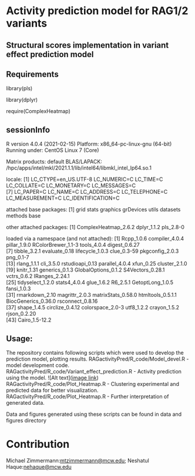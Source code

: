 # Activity prediction model for RAG1/2 variants

## Structural scores implementation in variant effect prediction model

## Requirements
library(pls)

library(dplyr)

require(ComplexHeatmap)


## sessionInfo
R version 4.0.4 (2021-02-15)
Platform: x86_64-pc-linux-gnu (64-bit)
Running under: CentOS Linux 7 (Core)

Matrix products: default
BLAS/LAPACK: /hpc/apps/intel/mkl/2021.1.1/lib/intel64/libmkl_intel_lp64.so.1

locale:
 [1] LC_CTYPE=en_US.UTF-8 LC_NUMERIC=C         LC_TIME=C            LC_COLLATE=C         LC_MONETARY=C        LC_MESSAGES=C       
 [7] LC_PAPER=C           LC_NAME=C            LC_ADDRESS=C         LC_TELEPHONE=C       LC_MEASUREMENT=C     LC_IDENTIFICATION=C 

attached base packages:
[1] grid      stats     graphics  grDevices utils     datasets  methods   base     

other attached packages:
[1] ComplexHeatmap_2.6.2 dplyr_1.1.2          pls_2.8-0           

loaded via a namespace (and not attached):
 [1] Rcpp_1.0.6          compiler_4.0.4      pillar_1.9.0        RColorBrewer_1.1-3  tools_4.0.4         digest_0.6.27      
 [7] tibble_3.2.1        evaluate_0.18       lifecycle_1.0.3     clue_0.3-59         pkgconfig_2.0.3     png_0.1-7          
[13] rlang_1.1.1         cli_3.5.0           rstudioapi_0.13     parallel_4.0.4      xfun_0.25           cluster_2.1.0      
[19] knitr_1.31          generics_0.1.3      GlobalOptions_0.1.2 S4Vectors_0.28.1    vctrs_0.6.2         IRanges_2.24.1     
[25] tidyselect_1.2.0    stats4_4.0.4        glue_1.6.2          R6_2.5.1            GetoptLong_1.0.5    fansi_1.0.3        
[31] rmarkdown_2.10      magrittr_2.0.3      matrixStats_0.58.0  htmltools_0.5.1.1   BiocGenerics_0.36.0 rsconnect_0.8.16   
[37] shape_1.4.5         circlize_0.4.12     colorspace_2.0-3    utf8_1.2.2          crayon_1.5.2        rjson_0.2.20       
[43] Cairo_1.5-12.2


## Usage:
The repository contains following scripts which were used to develop the prediction model, plotting results.
RAGactivityPred/R_code/Model_devel.R - model development code.
RAGactivityPred/R_code/Variant_effect_prediction.R - Activity prediction using the model. ![Alt text]([image link](https://github.com/neshatul/RAGactivityPred/blob/master/figures/RAG1_TrainTest_Plot.pdf))
RAGactivityPred/R_code/Plot_Heatmap.R - Clustering experimental and predicted data for better visualization.
RAGactivityPred/R_code/Plot_Heatmap.R - Further interpretation of generated data.

Data and figures generated using these scripts can be found in data and figures directory

# Contribution

Michael Zimmermann:mtzimmermann@mcw.edu; Neshatul Haque:nehaque@mcw.edu



